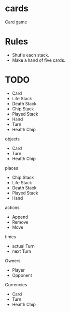 # cards

Card game

# Rules

- Shufle each stack.
- Make a hand of five cards.

# TODO

- Card
- Life Stack
- Death Stack
- Chip Stack
- Played Stack
- Hand
- Turn
- Health Chip

objects
- Card
- Turn
- Health Chip

places
- Chip Stack
- Life Stack
- Death Stack
- Played Stack
- Hand

actions
- Append
- Remove
- Move

times
- actual Turn
- next Turn

Owners
- Player
- Opponent

Currencies
- Card
- Turn
- Health Chip
